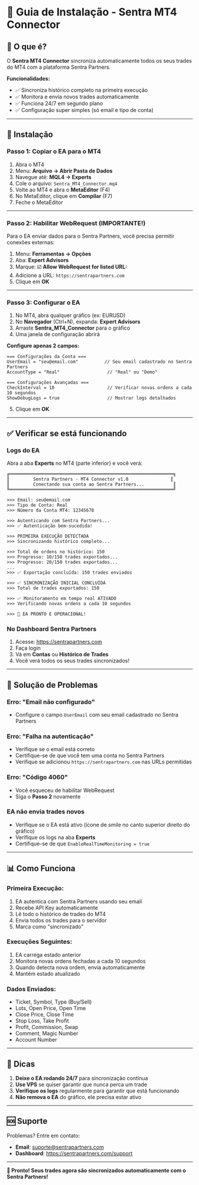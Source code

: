 # 📘 Guia de Instalação - Sentra MT4 Connector

## 🎯 **O que é?**

O **Sentra MT4 Connector** sincroniza automaticamente todos os seus trades do MT4 com a plataforma Sentra Partners.

**Funcionalidades:**
- ✅ Sincroniza histórico completo na primeira execução
- ✅ Monitora e envia novos trades automaticamente
- ✅ Funciona 24/7 em segundo plano
- ✅ Configuração super simples (só email e tipo de conta)

---

## 🚀 **Instalação**

### **Passo 1: Copiar o EA para o MT4**

1. Abra o MT4
2. Menu: **Arquivo → Abrir Pasta de Dados**
3. Navegue até: **MQL4 → Experts**
4. Cole o arquivo: `Sentra_MT4_Connector.mq4`
5. Volte ao MT4 e abra o **MetaEditor** (F4)
6. No MetaEditor, clique em **Compilar** (F7)
7. Feche o MetaEditor

---

### **Passo 2: Habilitar WebRequest (IMPORTANTE!)**

Para o EA enviar dados para o Sentra Partners, você precisa permitir conexões externas:

1. Menu: **Ferramentas → Opções**
2. Aba: **Expert Advisors**
3. Marque: ☑️ **Allow WebRequest for listed URL:**
4. Adicione a URL: `https://sentrapartners.com`
5. Clique em **OK**

---

### **Passo 3: Configurar o EA**

1. No MT4, abra qualquer gráfico (ex: EURUSD)
2. No **Navegador** (Ctrl+N), expanda: **Expert Advisors**
3. Arraste **Sentra_MT4_Connector** para o gráfico
4. Uma janela de configuração abrirá

**Configure apenas 2 campos:**

```
=== Configurações da Conta ===
UserEmail = "seu@email.com"          // Seu email cadastrado no Sentra Partners
AccountType = "Real"                  // "Real" ou "Demo"

=== Configurações Avançadas ===
CheckInterval = 10                    // Verificar novas ordens a cada 10 segundos
ShowDebugLogs = true                  // Mostrar logs detalhados
```

5. Clique em **OK**

---

## ✅ **Verificar se está funcionando**

### **Logs do EA**

Abra a aba **Experts** no MT4 (parte inferior) e você verá:

```
╔══════════════════════════════════════════════════════════════╗
║         Sentra Partners - MT4 Connector v1.0                ║
║         Conectando sua conta ao Sentra Partners...           ║
╚══════════════════════════════════════════════════════════════╝

>>> Email: seu@email.com
>>> Tipo de Conta: Real
>>> Número da Conta MT4: 12345678

>>> Autenticando com Sentra Partners...
>>> ✅ Autenticação bem-sucedida!

>>> PRIMEIRA EXECUÇÃO DETECTADA
>>> Sincronizando histórico completo...

>>> Total de ordens no histórico: 150
>>> Progresso: 10/150 trades exportados...
>>> Progresso: 20/150 trades exportados...
...
>>> ✅ Exportação concluída: 150 trades enviados

>>> ✅ SINCRONIZAÇÃO INICIAL CONCLUÍDA
>>> Total de trades exportados: 150

>>> ✅ Monitoramento em tempo real ATIVADO
>>> Verificando novas ordens a cada 10 segundos

>>> 🚀 EA PRONTO E OPERACIONAL!
```

### **No Dashboard Sentra Partners**

1. Acesse: https://sentrapartners.com
2. Faça login
3. Vá em **Contas** ou **Histórico de Trades**
4. Você verá todos os seus trades sincronizados!

---

## 🔧 **Solução de Problemas**

### **Erro: "Email não configurado"**
- Configure o campo `UserEmail` com seu email cadastrado no Sentra Partners

### **Erro: "Falha na autenticação"**
- Verifique se o email está correto
- Certifique-se de que você tem uma conta no Sentra Partners
- Verifique se adicionou `https://sentrapartners.com` nas URLs permitidas

### **Erro: "Código 4060"**
- Você esqueceu de habilitar WebRequest
- Siga o **Passo 2** novamente

### **EA não envia trades novos**
- Verifique se o EA está ativo (ícone de smile no canto superior direito do gráfico)
- Verifique os logs na aba **Experts**
- Certifique-se de que `EnableRealTimeMonitoring = true`

---

## 📊 **Como Funciona**

### **Primeira Execução:**
1. EA autentica com Sentra Partners usando seu email
2. Recebe API Key automaticamente
3. Lê todo o histórico de trades do MT4
4. Envia todos os trades para o servidor
5. Marca como "sincronizado"

### **Execuções Seguintes:**
1. EA carrega estado anterior
2. Monitora novas ordens fechadas a cada 10 segundos
3. Quando detecta nova ordem, envia automaticamente
4. Mantém estado atualizado

### **Dados Enviados:**
- Ticket, Symbol, Type (Buy/Sell)
- Lots, Open Price, Open Time
- Close Price, Close Time
- Stop Loss, Take Profit
- Profit, Commission, Swap
- Comment, Magic Number
- Account Number

---

## 🎯 **Dicas**

1. **Deixe o EA rodando 24/7** para sincronização contínua
2. **Use VPS** se quiser garantir que nunca perca um trade
3. **Verifique os logs** regularmente para garantir que está funcionando
4. **Não remova o EA** do gráfico, ele precisa estar ativo

---

## 🆘 **Suporte**

Problemas? Entre em contato:
- **Email**: suporte@sentrapartners.com
- **Dashboard**: https://sentrapartners.com/support

---

**🎉 Pronto! Seus trades agora são sincronizados automaticamente com o Sentra Partners!**

